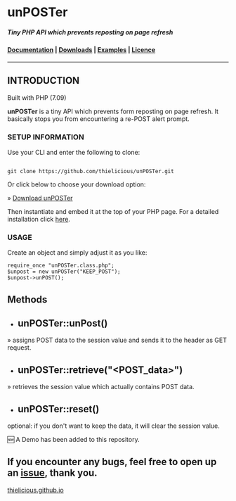 # unPOSTer

##### Tiny PHP API which prevents reposting on page refresh

#### [Documentation](http:thielicious.github.io/#unposter_doc) | [Downloads](http:thielicious.github.io/#unposter_dls) | [Examples](http:thielicious.github.io/#unposter_demo) | [Licence](http:thielicious.github.io/#unposter_lic)
---


## INTRODUCTION

Built with PHP (7.09)

**unPOSTer** is a tiny API which prevents form reposting on page refresh. It basically stops you from encountering a re-POST alert prompt.



<h3>SETUP INFORMATION</h3>

Use your CLI and enter the following to clone:

<code>
git clone https://github.com/thielicious/unPOSTer.git
</code>

Or click below to choose your download option:

» <a href="http://thielicious.github.io/#unposter_dls">Download unPOSTer</a>

Then instantiate and embed it at the top of your PHP page.
For a detailed installation click <a href="http://thielicious.github.io/#unposter_doc">here</a>.



<h3>USAGE</h3>

Create an object and simply adjust it as you like:
```
require_once "unPOSTer.class.php";
$unpost = new unPOSTer("KEEP_POST");
$unpost->unPOST();
```



## Methods
- ## unPOSTer::unPost()
» assigns POST data to the session value and sends it to the header as GET request.

- ## unPOSTer::retrieve("&lt;POST_data&gt;")
» retrieves the session value which actually contains POST data.

- ## unPOSTer::reset()
optional: if you don't want to keep the data, it will clear the session value.


:new: A Demo has been added to this repository.



If you encounter any bugs, feel free to open up an <a href="https://github.com/thielicious/unPOSTer/issues">issue</a>, thank you.
---
<a href="http://thielicious.github.io">thielicious.github.io</a>